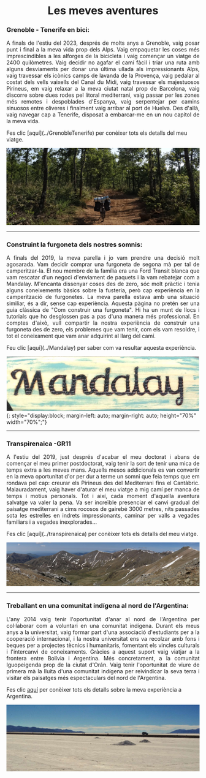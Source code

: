 <h1 style="text-align: center;">Les meves aventures</h1>



### Grenoble - Tenerife en bici:

<p align="justify"> A finals de l'estiu del 2023, després de molts anys a Grenoble, vaig posar punt i final a la meva vida prop dels Alps. Vaig empaquetar les coses més imprescindibles a les alforges de la bicicleta i vaig començar un viatge de 2400 quilòmetres. Vaig decidir no agafar el camí fàcil i triar una ruta amb alguns desviaments per donar una última ullada als impressionants Alps, vaig travessar els icònics camps de lavanda de la Provença, vaig pedalar al costat dels vells vaixells del Canal du Midi, vaig travessar els majestuosos Pirineus, em vaig relaxar a la meva ciutat natal prop de Barcelona, ​​vaig discorre sobre dues rodes pel litoral mediterrani, vaig passar per les zones més remotes i despoblades d'Espanya, vaig serpentejar per camins sinuosos entre oliveres i finalment vaig arribar al port de Huelva. Des d'allà, vaig navegar cap a Tenerife, disposat a embarcar-me en un nou capítol de la meva vida. </p> Fes clic [aquí](../GrenobleTenerife) per conèixer tots els detalls del meu viatge.


![path_bike_GreTenLong](../assets/img/path_bike_GreTenLong.jpg "path_bike_GreTenLong")

---

### Construint la furgoneta dels nostres somnis:
<p align="justify">A finals del 2019, la meva parella i jo vam prendre una decisió molt agosarada. Vam decidir comprar una furgoneta de segona mà per tal de camperitzar-la. El nou membre de la família era una Ford Transit blanca que vam rescatar d'un negoci d'enviament de paquets i la vam rebatejar com a Mandalay. M'encanta dissenyar coses des de zero, sóc molt pràctic i tenia alguns coneixements bàsics sobre la fusteria, però cap experiència en la camperització de furgonetes. La meva parella estava amb una situació similiar, és a dir, sense cap experiència. Aquesta pàgina no pretén ser una guia clàssica de "Com construir una furgoneta". Hi ha un munt de llocs i tutorials que ho desglossen pas a pas d'una manera més professional. En comptes d'això, vull compartir la nostra experiència de construir una furgoneta des de zero, els problemes que vam tenir, com els vam resoldre, i tot el coneixament que vam anar adquirint al llarg del camí.  </p> Feu clic [aquí](../Mandalay) per saber com va resultar aquesta experiència.



![path_mandalay](../assets/img/path_mandalay.jpg "path_mandalay"){: style="display:block; margin-left: auto; margin-right: auto; height="70%" width="70%";"}

<!-- {: height="50%" width="50%"; style="text-align: center;"} -->

---

### Transpirenaica -GR11


<p align="justify">A l'estiu del 2019, just després d'acabar el meu doctorat i abans de començar el meu primer postdoctorat, vaig tenir la sort de tenir una mica de temps extra a les meves mans. Aquells mesos addicionals es van convertir en la meva oportunitat d'or per dur a terme un somni que feia temps que em rondava pel cap: creurar  els Pirineus des del Mediterrani fins el Cantàbric. Malauradament, vaig haver d'aturar el meu viatge a mig camí per manca de temps i motius personals. Tot i així, cada moment d'aquella aventura salvatge va valer la pena. Va ser increïble presenciar el canvi gradual del paisatge mediterrani a cims rocosos de gairebé 3000 metres, nits passades sota les estrelles en indrets impressionants, caminar per valls a vegades familiars i a vegades inexplorades... </p> Fes clic [aquí](../transpirenaica) per conèixer tots els detalls del meu viatge.


![path_trans](/assets/img/path_trans.jpg "transpi")

---

### Treballant en una comunitat indígena al nord de l'Argentina:
<p align="justify"> L'any 2014 vaig tenir l'oportunitat d'anar al nord de l'Argentina per col·laborar com a voluntari en una comunitat indígena. Durant els meus anys a la universitat, vaig formar part d'una associació d'estudiants per a la cooperació internacional, i la nostra universitat ens va recolzar amb fons i beques per a projectes tècnics i humanitaris, fomentant els vincles culturals i l'intercanvi de coneixaments. Gràcies a aquest suport vaig viatjar a la frontera entre Bolívia i Argentina. Més concretament, a la comunitat Iguopeigenda prop de la ciutat d'Orán. Vaig tenir l'oportunitat de viure de primera mà la lluita d'una comunitat indígena per reivindicar la seva terra i visitar els paisatges més espectaculars del nord de l'Argentina. </p>

Fes clic [aquí](../argentina) per conèixer tots els detalls sobre la meva experiència a Argentina.

![salar](/assets/img/Argentina/salar.jpg "salar")


<!-- ![salar](/assets/img/Argentina/salar.jpg "salar"){: style="float: left"; margin-right: 10em; height="50%" width="50%"} Fes clic [aquí](../argentina) per conèixer tots els detalls sobre la meva experiència a Argentina.

| ![salar](/assets/img/Argentina/salar.jpg "salar") | I am text to the right | -->
